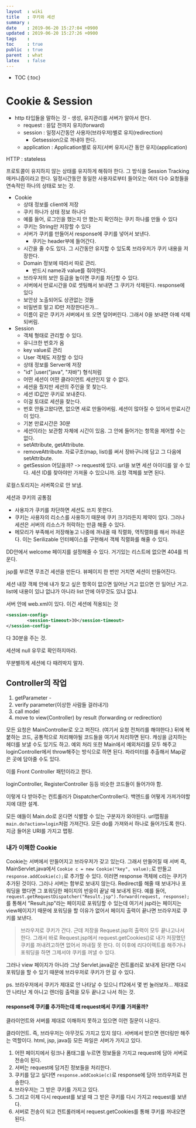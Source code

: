 ```yaml
---
layout  : wiki
title   : 쿠키와 세션
summary : 
date    : 2019-06-20 15:27:04 +0900
updated : 2019-06-20 15:27:26 +0900
tags    : 
toc     : true
public  : true
parent  : what
latex   : false
---
```

* TOC
{:toc}

# Cookie & Session

* http 타입들을 말하는 것 - 생성, 유지관리를 서버가 알아서 한다.
  * request : 응답 전까지 유지(forward)
  * session : 일정시간동안 사용자(브라우저)별로 유지(redirection)
    * Getsession으로 꺼내야 한다.
  * application : Application별로 유지(서버 유지시간 동안 유지)(application)



HTTP : stateless

프로토콜이 유지하지 않는 상태를 유지하게 해줘야 한다. 그 방식을 Session Tracking 매커니즘이라고 한다. 일정시간동안 동일한 사용자로부터 들어오는 여러 다수 요청들을 연속적인 하나의 상태로 보는 것.

* Cookie
  * 상태 정보를 client에 저장
  * 쿠키 하나가 상태 정보 하나다
  * 예를 들어, 로그인을 했는지 안 했는지 확인하는 쿠키 하나를 만들 수 있다
  * 쿠키는 String만 저장할 수 있다
  * 서버가 쿠키를 만들어서 response에 쿠키를 넣어서 보낸다.
    * 쿠키는 header부에 들어간다.
  * 시간을 줄 수도 있다. 그 시간동안 유지할 수 있도록 브라우저가 쿠키 내용을 저장한다.
  * Domain 정보에 따라서 따로 관리.
    * 반드시 name과 value를 줘야한다.
  * 브라우저의 보안 등급을 높이면 쿠키를 차단할 수 있다.
  * 서버에서 만료시간을 0로 셋팅해서 보내면 그 쿠키가 삭제된다. response에 있다
  * 보안상 노출되어도 상관없는 것들
  * 비밀번호 말고 ID만 저장한다든가...
  * 이름이 같은 쿠키가 서버에서 또 오면 덮어버린다. 그래서 0을 보내면 아예 삭제되버림.
* Session
  * 객체 형태로 관리할 수 있다.
  * 유니크한 번호가 옴
  * key value로 관리
  * User 객체도 저장할 수 있다
  * 상태 정보를 Server에 저장
  * "id" |user("java", "자바") 형식처럼
  * 어떤 세션이 어떤 클라이언트 세션인지 알 수 없다. 
  * 세션을 줬지만 세션의 주인을 못 찾는다.
  * 세션 ID값만 쿠키로 보내준다.
  * 이걸 토대로 세션을 찾는다.
  * 번호 안들고왔다면, 없으면 새로 만들어버림. 세션이 많아질 수 있어서 만료시간이 있다.
  * 기본 만료시간은 30분
  * 세션이라는 보관함 자체에 시간이 있음. 그 안에 들어가는 항목을 제어할 수는 없다.
  * setAttribute, getAttribute.
  * removeAttribute. 자료구조(map, list)를 써서 장바구니에 담고 그 다음에 setAttribute. 
  * getSession 어딨을까? -> request에 있다. url을 보면 세션 아이디를 알 수 있다. 세션 ID를 찾아야만 가져올 수 있으니까. 요청 객체를 보면 된다.

로컬스토리지는 서버쪽으로 안 보냄.

세션과 쿠키의 공통점

* 사용자가 쿠키를 차단하면 세션도 쓰지 못한다.
* 쿠키는 사용자의 리소스를 사용하기 때문에 쿠키 크기라든지 제약이 있다. 그러나 세션은 서버의 리소스가 허락하는 만큼 해줄 수 있다. 
* 메모리가 부족해서 저장해놓고 나중에 꺼내올 때 직렬화, 역직렬화를 해서 꺼내온다. 이는 Serilizable 인터페이스를 구현해서 객체 직렬화를 해줄 수 있다.



DD안에서 welcome 페이지를 설정해줄 수 있다. 거기있는 리스트에 없으면 404를 띄운다.



jsp를 부르면 무조건 세션을 만든다. 뷰페이지 한 번만 거치면 세션이 만들어진다. 

세션 내장 객체 안에 내가 찾고 싶은 항목이 없으면 일어난 거고 없으면 안 일어난 거고. list에 내용이 있냐 없냐가 아니라 list 안에 아무것도 있냐 없냐. 

서버 안에 web.xml이 있다. 이건 세션에 적용되는 것

```xml
<session-config>
        <session-timeout>30</session-timeout>
</session-config>
```

다 30분을 주는 것.

세션에 null 유무로 확인하지마라.

무분별하게 세션에 다 때려박지 말자. 

## Controller의 작업

1. getParameter - 
2. verify parameter(이상한 사람들 걸러내기)
3. call model
4. move to view(Controller) by result (forwarding or redirection)

모든 요청은 MainController로 오고 퍼진다. (여기서 요청 전처리를 해야한다.) 뒤에 복붙하는 코드, 공통적으로 처리해야될 코드들을 여기서 처리하면 된다. 캐싱을 금지하는 헤더를 보낼 수도 있기도 하고. 예외 처리 또한 Main에서 예외처리를 모두 해주고 loginController에서 throw해주는 방식으로 하면 된다. 파라미터를 추출해서 Map같은 곳에 담아줄 수도 있다. 

이를 Front Controller 패턴이라고 한다.

loginController, RegisterController 등등 비슷한 코드들이 들어가야 함.

이렇게 다 받아주는 컨트롤러가 DispatcherController다. 백엔드를 어떻게 가져가야할지에 대한 설계.

모든 얘들이 Main.do로 온다면 식별할 수 있는 구분자가 와야된다. url맵핑을  `main.do?action=login`처럼 가져간다. 모든 do를 가져와서 하나로 들어가도록 한다. 지금 들어온 URI를 가지고 맵핑. 



### 내가 이해한 Cookie

Cookie는 서버에서 만들어지고 브라우저가 갖고 있는다. 그래서 만들어질 때 서버 즉, MainServlet.java에서 `Cookie c = new Cookie("key", value);`로 만들고 `response.addCookie(c);`로 추가할 수 있다. 이러면 response 객체에 c라는 쿠키가 추가된 것이다. 그러나 서버는 함부로 보내지 않는다. Redirect를 해줄 때 보내거나 포워딩을 했다면 그 포워딩한 페이지의 반응이 끝날 때 보내게 된다. 예를 들어, `request.getRequestDispatcher("Result.jsp").forward(request, response);`를 통해서 "Result.jsp"라는 페이지로 포워딩할 수 있는데 여기서 jsp라는 페이지는 view페이지기 때문에 포워딩을 할 이유가 없어서 페이지 출력이 끝나면 브라우저로 쿠키를 보낸다. 

> 브라우저로 쿠키가 간다. 근데 저장을 Request.jsp의 출력이 모두 끝나고나서 한다. 그래서 바로 Request.jsp에서 request.getCookies()로 내가 저장했던 쿠키를 꺼내려고하면 없어서 꺼내질 못 한다. 이 이후에 리다이렉트를 해주거나 포워딩을 하면 그제서야 쿠키를 꺼낼 수 있다.

그러나 view 페이지가 아니라 그냥 Servlet.java같은 컨트롤러로 보내게 된다면 다시 포워딩을 할 수 있기 때문에 브라우저로 쿠키가 안 갈 수 있다. 

ps. 브라우저에서 쿠키가 제대로 안 나타날 수 있으니 f12에서 몇 번 눌러보자... 제대로 안 나타난 게 아니고 렌더링 출력을 모두 끝나고 나서 하는 것.

#### response에 쿠키를 추가하는데 왜 request에서 쿠키를 가져올까?

클라이언트와 서버를 제대로 이해하지 못하고 있으면 이런 질문이 나온다.

클라이언트. 즉, 브라우저는 아무것도 가지고 있지 않다. 서버에서 받으면 렌더링만 해주는 역할이다. html, jsp, java등 모든 파일은 서버가 가지고 있다.

1. 어떤 페이지에서 링크나 폼태그를 누르면 정보들을 가지고 request에 담아 서버로 전송이 된다.
2. 서버는 request에 담겨진 정보들을 처리한다.
3. 쿠키를 담고 싶다면 `response.addCookie(c)`로 response에 담아 브라우저로 전송한다. 
4. 브라우저는 그 받은 쿠키를 가지고 있다.
5. 그리고 이제 다시 request를 보낼 때 그 받은 쿠키를 다시 가지고 request를 보낸다. 
6. 서버로 전송이 되고 컨트롤러에서 request.getCookies를 통해 쿠키를 꺼내오면 된다.

